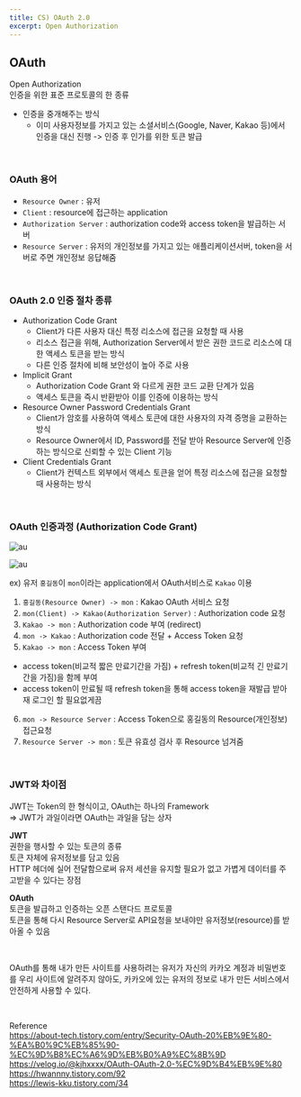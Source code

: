 ```yaml
---
title: CS) OAuth 2.0
excerpt: Open Authorization
---
```


## OAuth
Open Authorization  
인증을 위한 표준 프로토콜의 한 종류  
- 인증을 중개해주는 방식  
  - 이미 사용자정보를 가지고 있는 소셜서비스(Google, Naver, Kakao 등)에서 인증을 대신 진행 -> 인증 후 인가를 위한 토큰 발급

<br/>

### OAuth 용어
- `Resource Owner` : 유저
- `Client` : resource에 접근하는 application
- `Authorization Server` : authorization code와 access token을 발급하는 서버
- `Resource Server` : 유저의 개인정보를 가지고 있는 애플리케이션서버, token을 서버로 주면 개인정보 응답해줌

<br/>

### OAuth 2.0 인증 절차 종류
- Authorization Code Grant
  - Client가 다른 사용자 대신 특정 리소스에 접근을 요청할 때 사용
  - 리소스 접근을 위해, Authorization Server에서 받은 권한 코드로 리소스에 대한 액세스 토큰을 받는 방식
  - 다른 인증 절차에 비해 보안성이 높아 주로 사용
- Implicit Grant
  - Authorization Code Grant 와 다르게 권한 코드 교환 단계가 있음
  - 액세스 토큰을 즉시 반환받아 이를 인증에 이용하는 방식
- Resource Owner Password Credentials Grant
  - Client가 암호를 사용하여 액세스 토큰에 대한 사용자의 자격 증명을 교환하는 방식
  - Resource Owner에서 ID, Password를 전달 받아 Resource Server에 인증하는 방식으로 신뢰할 수 있는 Client 기능
- Client Credentials Grant
  - Client가 컨텍스트 외부에서 액세스 토큰을 얻어 특정 리소스에 접근을 요청할 때 사용하는 방식



<br/>

### OAuth 인증과정 (Authorization Code Grant)

![au](https://user-images.githubusercontent.com/103614357/185941789-b1efa1bd-e603-4fc7-9907-e0f0a7b138e0.png)  

![au](https://user-images.githubusercontent.com/103614357/185942234-0d10d71a-038e-4b70-8d7e-371f6cb3df48.png)  

ex) 유저 `홍길동`이 `mon`이라는 application에서 OAuth서비스로 `Kakao` 이용  

1. `홍길동(Resource Owner) -> mon` : Kakao OAuth 서비스 요청  
2. `mon(Client) -> Kakao(Authorization Server)` : Authorization code 요청  
3. `Kakao -> mon` : Authorization code 부여 (redirect)  
4. `mon -> Kakao` : Authorization code 전달 + Access Token 요청  
5. `Kakao -> mon` : Access Token 부여
  - access token(비교적 짧은 만료기간을 가짐) + refresh token(비교적 긴 만료기간을 가짐)을 함께 부여 
  - access token이 만료될 때 refresh token을 통해 access token을 재발급 받아 재 로그인 할 필요없게끔 
6. `mon -> Resource Server`  : Access Token으로 홍길동의 Resource(개인정보) 접근요청
7. `Resource Server -> mon` : 토큰 유효성 검사 후 Resource 넘겨줌

<br/>

### JWT와 차이점
JWT는 Token의 한 형식이고, OAuth는 하나의 Framework   
=> JWT가 과일이라면 OAuth는 과일을 담는 상자

**JWT**   
권한을 행사할 수 있는 토큰의 종류    
토큰 자체에 유저정보를 담고 있음   
HTTP 헤더에 실어 전달함으로써 유저 세션을 유지할 필요가 없고 가볍게 데이터를 주고받을 수 있다는 장점   

**OAuth**   
토큰을 발급하고 인증하는 오픈 스탠다드 프로토콜   
토큰을 통해 다시 Resource Server로 API요청을 보내야만 유저정보(resource)를 받아올 수 있음   

<br/> 

OAuth를 통해 내가 만든 사이트를 사용하려는 유저가 자신의 카카오 계정과 비밀번호를 우리 사이트에 알려주지 않아도, 카카오에 있는 유저의 정보로 내가 만든 서비스에서 안전하게 사용할 수 있다.

<br/>

Reference    
https://about-tech.tistory.com/entry/Security-OAuth-20%EB%9E%80-%EA%B0%9C%EB%85%90-%EC%9D%B8%EC%A6%9D%EB%B0%A9%EC%8B%9D  
https://velog.io/@kjhxxxx/OAuth-OAuth-2.0-%EC%9D%B4%EB%9E%80  
https://hwannny.tistory.com/92   
https://lewis-kku.tistory.com/34  
<br/>
